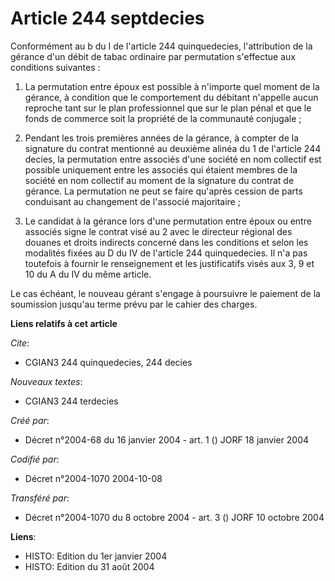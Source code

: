 # Article 244 septdecies

Conformément au b du I de l'article 244 quinquedecies, l'attribution de la gérance d'un débit de tabac ordinaire par
permutation s'effectue aux conditions suivantes :

1. La permutation entre époux est possible à n'importe quel moment de la gérance, à condition que le comportement du débitant
n'appelle aucun reproche tant sur le plan professionnel que sur le plan pénal et que le fonds de commerce soit la propriété
de la communauté conjugale ;

2. Pendant les trois premières années de la gérance, à compter de la signature du contrat mentionné au deuxième alinéa du 1
de l'article 244 decies, la permutation entre associés d'une société en nom collectif est possible uniquement entre les
associés qui étaient membres de la société en nom collectif au moment de la signature du contrat de gérance. La permutation
ne peut se faire qu'après cession de parts conduisant au changement de l'associé majoritaire ;

3. Le candidat à la gérance lors d'une permutation entre époux ou entre associés signe le contrat visé au 2 avec le directeur
régional des douanes et droits indirects concerné dans les conditions et selon les modalités fixées au D du IV de l'article
244 quinquedecies. Il n'a pas toutefois à fournir le renseignement et les justificatifs visés aux 3, 9 et 10 du A du IV du
même article.

Le cas échéant, le nouveau gérant s'engage à poursuivre le paiement de la soumission jusqu'au terme prévu par le cahier des
charges.

**Liens relatifs à cet article**

_Cite_:

  - CGIAN3 244 quinquedecies, 244 decies

_Nouveaux textes_:

  - CGIAN3 244 terdecies

_Créé par_:

  - Décret n°2004-68 du 16 janvier 2004 - art. 1 () JORF 18 janvier 2004

_Codifié par_:

  - Décret n°2004-1070 2004-10-08

_Transféré par_:

  - Décret n°2004-1070 du 8 octobre 2004 - art. 3 () JORF 10 octobre 2004

**Liens**:

  - HISTO: Edition du 1er janvier 2004
  - HISTO: Edition du 31 août 2004
